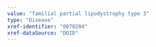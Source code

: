 ```yaml
---
value: "familial partial lipodystrophy type 3"
type: "Disease"
xref-identifier: "0070204"
xref-dataSource: "DOID"
---
```

